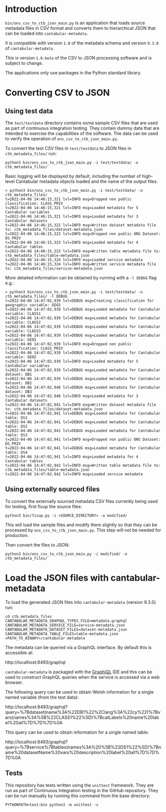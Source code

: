 Introduction
============

`bin/ons_csv_to_ctb_json_main.py` is an application that loads source metadata files in CSV format
and converts them to hierarchical JSON that can be loaded into `cantabular-metadata`.

It is compatible with version `1.0` of the metadata schema and version `9.3.0` of `cantabular-metadata`.

This is version `1.0.beta` of the CSV to JSON processing software and is subject to change.

The applications only use packages in the Python standard library.

Converting CSV to JSON
======================

Using test data
---------------

The `test/testdata` directory contains some sample CSV files that are used as part of continuous
integration testing. They contain dummy data that are intended to exercise the capabilities of the
software. The data can be used to verify the operation of `ons_csv_to_ctb_json_main.py`.

To convert the test CSV files in `test/testdata` to JSON files in `ctb_metadata_files/` run:
```
python3 bin/ons_csv_to_ctb_json_main.py -i test/testdata/ -o ctb_metadata_files/
```

Basic logging will be displayed by default, including the number of high-level Cantabular metadata
objects loaded and the name of the output files.
```
> python3 bin/ons_csv_to_ctb_json_main.py -i test/testdata/ -o ctb_metadata_files/
t=2022-04-06 14:46:15,321 lvl=INFO msg=Dropped non public classification: CLASS_PRIV
t=2022-04-06 14:46:15,321 lvl=INFO msg=Loaded metadata for 5 Cantabular variables
t=2022-04-06 14:46:15,321 lvl=INFO msg=Loaded metadata for 3 Cantabular datasets
t=2022-04-06 14:46:15,322 lvl=INFO msg=Written dataset metadata file to: ctb_metadata_files/dataset-metadata.json
t=2022-04-06 14:46:15,323 lvl=INFO msg=Dropped non public ONS Dataset: DS_PRIV
t=2022-04-06 14:46:15,323 lvl=INFO msg=Loaded metadata for 4 Cantabular tables
t=2022-04-06 14:46:15,323 lvl=INFO msg=Written table metadata file to: ctb_metadata_files/table-metadata.json
t=2022-04-06 14:46:15,324 lvl=INFO msg=Loaded service metadata
t=2022-04-06 14:46:15,324 lvl=INFO msg=Written service metadata file to: ctb_metadata_files/service-metadata.json

```

More detailed information can be obtained by running with a `-l DEBUG` flag e.g.:
```
> python3 bin/ons_csv_to_ctb_json_main.py -i test/testdata/ -o ctb_metadata_files/ -l DEBUG
t=2022-04-06 14:47:02,939 lvl=DEBUG msg=Creating classification for geographic variable: GEO2
t=2022-04-06 14:47:02,939 lvl=DEBUG msg=Loaded metadata for Cantabular variable: CLASS1
t=2022-04-06 14:47:02,939 lvl=DEBUG msg=Loaded metadata for Cantabular variable: CLASS2
t=2022-04-06 14:47:02,939 lvl=DEBUG msg=Loaded metadata for Cantabular variable: CLASS3
t=2022-04-06 14:47:02,939 lvl=DEBUG msg=Loaded metadata for Cantabular variable: GEO1
t=2022-04-06 14:47:02,939 lvl=INFO msg=Dropped non public classification: CLASS_PRIV
t=2022-04-06 14:47:02,939 lvl=DEBUG msg=Loaded metadata for Cantabular variable: GEO2
t=2022-04-06 14:47:02,939 lvl=INFO msg=Loaded metadata for 5 Cantabular variables
t=2022-04-06 14:47:02,939 lvl=DEBUG msg=Loaded metadata for Cantabular dataset: DB1
t=2022-04-06 14:47:02,939 lvl=DEBUG msg=Loaded metadata for Cantabular dataset: DB2
t=2022-04-06 14:47:02,940 lvl=DEBUG msg=Loaded metadata for Cantabular dataset: DB3
t=2022-04-06 14:47:02,940 lvl=INFO msg=Loaded metadata for 3 Cantabular datasets
t=2022-04-06 14:47:02,941 lvl=INFO msg=Written dataset metadata file to: ctb_metadata_files/dataset-metadata.json
t=2022-04-06 14:47:02,941 lvl=DEBUG msg=Loaded metadata for Cantabular table: DS1
t=2022-04-06 14:47:02,941 lvl=DEBUG msg=Loaded metadata for Cantabular table: DS2
t=2022-04-06 14:47:02,941 lvl=DEBUG msg=Loaded metadata for Cantabular table: DS3
t=2022-04-06 14:47:02,941 lvl=INFO msg=Dropped non public ONS Dataset: DS_PRIV
t=2022-04-06 14:47:02,941 lvl=DEBUG msg=Loaded metadata for Cantabular table: DS4
t=2022-04-06 14:47:02,941 lvl=INFO msg=Loaded metadata for 4 Cantabular tables
t=2022-04-06 14:47:02,942 lvl=INFO msg=Written table metadata file to: ctb_metadata_files/table-metadata.json
t=2022-04-06 14:47:02,942 lvl=INFO msg=Loaded service metadata
```

Using externally sourced files
------------------------------

To convert the externally sourced metadata CSV files currently being used for testing, first fixup the source files:
```
python3 bin/fixup.py -i <SOURCE_DIRECTORY> -o modified/
```

This will load the sample files and modify them slightly so that they can be processed by `ons_csv_to_ctb_json_main.py`. This step will not be needed for production.

Then convert the files to JSON:
```
python3 bin/ons_csv_to_ctb_json_main.py -i modified/ -o ctb_metadata_files/
```

Load the JSON files with cantabular-metadata
============================================

To load the generated JSON files into `cantabular-metadata` (version 9.3.0) run:
```
cd ctb_metadata_files
CANTABULAR_METADATA_GRAPHQL_TYPES_FILE=metadata.graphql CANTABULAR_METADATA_SERVICE_FILE=service-metadata.json CANTABULAR_METADATA_DATASET_FILES=dataset-metadata.json CANTABULAR_METADATA_TABLE_FILES=table-metadata.json <PATH_TO_BINARY>/cantabular-metadata
```

The metadata can be queried via a GraphQL interface. By default this is accessible at:

http://localhost:8493/graphql

`cantabular-metadata` is packaged with the [GraphiQL](https://github.com/graphql/graphiql) IDE
and this can be used to construct GraphQL queries when the service is accessed via a web browser.

The following query can be used to obtain Welsh information for a single named variable (from the test data):

http://localhost:8493/graphql?query=%7Bdataset(name%3A%22DB1%22%2Clang%3A%22cy%22)%7Bvars(names%3A%5B%22CLASS1%22%5D)%7BcatLabels%20name%20label%20all%7D%7D%7D%0A

This query can be used to obtain information for a single named table:

http://localhost:8493/graphql?query=%7Bservice%7Btables(names%3A%20%5B%22DS1%22%5D)%7Bname%20datasetName%20vars%20description%20label%20all%7D%7D%7D%0A

Tests
-----

This repository has tests written using the `unittest` framework. They are run as part of
Continuous Integration testing in the GitHub repository. They can be run manually by running this
command from the base directory:

```
PYTHONPATH=test:bin python3 -m unittest -v
```

